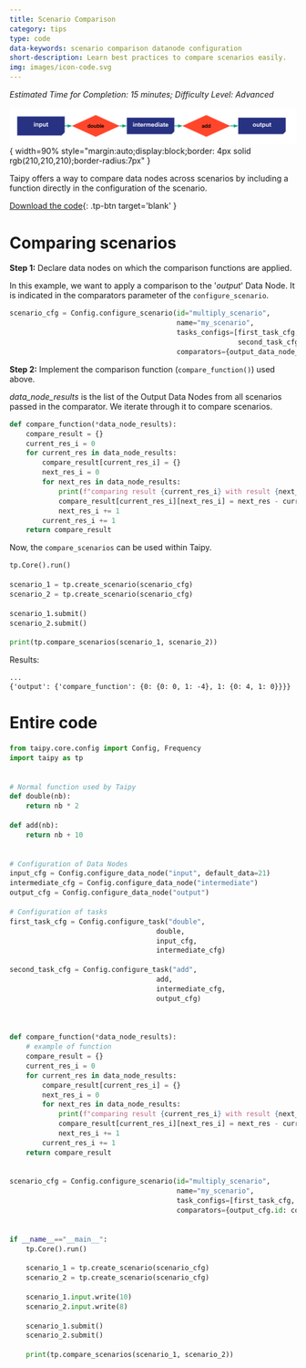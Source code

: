 ```yaml
---
title: Scenario Comparison
category: tips
type: code
data-keywords: scenario comparison datanode configuration
short-description: Learn best practices to compare scenarios easily.
img: images/icon-code.svg
---
```


*Estimated Time for Completion: 15 minutes; Difficulty Level: Advanced*

![Configuration](images/config.svg){ width=90% style="margin:auto;display:block;border: 4px solid rgb(210,210,210);border-radius:7px" }

Taipy offers a way to compare data nodes across scenarios by including a function directly in the configuration of the scenario.

[Download the code](./src/scenario_comparison.py){: .tp-btn target='blank' }

# Comparing scenarios

**Step 1:** Declare data nodes on which the comparison functions are applied.

In this example, we want to apply a comparison to the '_output_' Data Node. It is indicated in the comparators parameter of the `configure_scenario`.

```python
scenario_cfg = Config.configure_scenario(id="multiply_scenario",
                                         name="my_scenario",
                                         tasks_configs=[first_task_cfg,
                                                        second_task_cfg],
                                         comparators={output_data_node_cfg.id: compare_function},)
```

**Step 2:** Implement the comparison function (`compare_function()`) used above.

_data_node_results_ is the list of the Output Data Nodes from all scenarios passed in the comparator. We iterate through it to compare scenarios.

```python
def compare_function(*data_node_results):
    compare_result = {}
    current_res_i = 0
    for current_res in data_node_results:
        compare_result[current_res_i] = {}
        next_res_i = 0
        for next_res in data_node_results:
            print(f"comparing result {current_res_i} with result {next_res_i}")
            compare_result[current_res_i][next_res_i] = next_res - current_res
            next_res_i += 1
        current_res_i += 1
    return compare_result
```

Now, the `compare_scenarios` can be used within Taipy.

```python
tp.Core().run()

scenario_1 = tp.create_scenario(scenario_cfg)
scenario_2 = tp.create_scenario(scenario_cfg)

scenario_1.submit()
scenario_2.submit()

print(tp.compare_scenarios(scenario_1, scenario_2))
```

Results:

```
...
{'output': {'compare_function': {0: {0: 0, 1: -4}, 1: {0: 4, 1: 0}}}}
```

# Entire code

```python
from taipy.core.config import Config, Frequency
import taipy as tp


# Normal function used by Taipy
def double(nb):
    return nb * 2

def add(nb):
    return nb + 10


# Configuration of Data Nodes
input_cfg = Config.configure_data_node("input", default_data=21)
intermediate_cfg = Config.configure_data_node("intermediate")
output_cfg = Config.configure_data_node("output")

# Configuration of tasks
first_task_cfg = Config.configure_task("double",
                                    double,
                                    input_cfg,
                                    intermediate_cfg)

second_task_cfg = Config.configure_task("add",
                                    add,
                                    intermediate_cfg,
                                    output_cfg)



def compare_function(*data_node_results):
    # example of function
    compare_result = {}
    current_res_i = 0
    for current_res in data_node_results:
        compare_result[current_res_i] = {}
        next_res_i = 0
        for next_res in data_node_results:
            print(f"comparing result {current_res_i} with result {next_res_i}")
            compare_result[current_res_i][next_res_i] = next_res - current_res
            next_res_i += 1
        current_res_i += 1
    return compare_result


scenario_cfg = Config.configure_scenario(id="multiply_scenario",
                                         name="my_scenario",
                                         task_configs=[first_task_cfg, second_task_cfg],
                                         comparators={output_cfg.id: compare_function})


if __name__=="__main__":
    tp.Core().run()

    scenario_1 = tp.create_scenario(scenario_cfg)
    scenario_2 = tp.create_scenario(scenario_cfg)

    scenario_1.input.write(10)
    scenario_2.input.write(8)

    scenario_1.submit()
    scenario_2.submit()

    print(tp.compare_scenarios(scenario_1, scenario_2))
```
